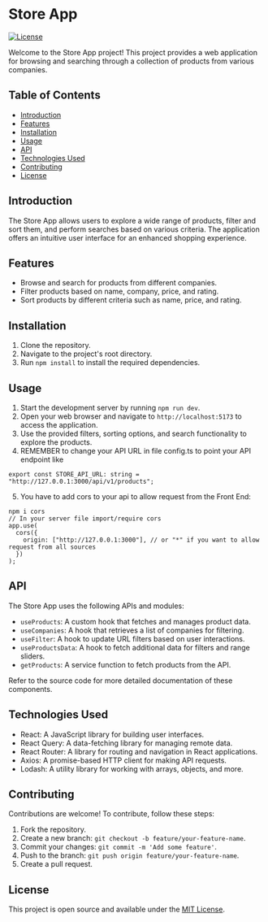 # Store App

[![License](https://img.shields.io/badge/License-MIT-blue.svg)](LICENSE)

Welcome to the Store App project! This project provides a web application for browsing and searching through a collection of products from various companies.

## Table of Contents

- [Introduction](#introduction)
- [Features](#features)
- [Installation](#installation)
- [Usage](#usage)
- [API](#api)
- [Technologies Used](#technologies-used)
- [Contributing](#contributing)
- [License](#license)

## Introduction

The Store App allows users to explore a wide range of products, filter and sort them, and perform searches based on various criteria. The application offers an intuitive user interface for an enhanced shopping experience.

## Features

- Browse and search for products from different companies.
- Filter products based on name, company, price, and rating.
- Sort products by different criteria such as name, price, and rating.

## Installation

1. Clone the repository.
2. Navigate to the project's root directory.
3. Run `npm install` to install the required dependencies.

## Usage

1. Start the development server by running `npm run dev`.
2. Open your web browser and navigate to `http://localhost:5173` to access the application.
3. Use the provided filters, sorting options, and search functionality to explore the products.
4. REMEMBER to change your API URL in file config.ts to point your API endpoint like
```
export const STORE_API_URL: string = "http://127.0.0.1:3000/api/v1/products";
```
5. You have to add cors to your api to allow request from the Front End:
```
npm i cors
// In your server file import/require cors
app.use(
  cors({
    origin: ["http://127.0.0.1:3000"], // or "*" if you want to allow request from all sources
  })
);
```

## API

The Store App uses the following APIs and modules:

- `useProducts`: A custom hook that fetches and manages product data.
- `useCompanies`: A hook that retrieves a list of companies for filtering.
- `useFilter`: A hook to update URL filters based on user interactions.
- `useProductsData`: A hook to fetch additional data for filters and range sliders.
- `getProducts`: A service function to fetch products from the API.

Refer to the source code for more detailed documentation of these components.

## Technologies Used

- React: A JavaScript library for building user interfaces.
- React Query: A data-fetching library for managing remote data.
- React Router: A library for routing and navigation in React applications.
- Axios: A promise-based HTTP client for making API requests.
- Lodash: A utility library for working with arrays, objects, and more.

## Contributing

Contributions are welcome! To contribute, follow these steps:

1. Fork the repository.
2. Create a new branch: `git checkout -b feature/your-feature-name`.
3. Commit your changes: `git commit -m 'Add some feature'`.
4. Push to the branch: `git push origin feature/your-feature-name`.
5. Create a pull request.

## License

This project is open source and available under the [MIT License](LICENSE).
